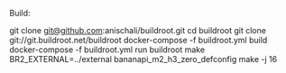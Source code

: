 Build:

git clone git@github.com:anischali/buildroot.git
cd buildroot
git clone git://git.buildroot.net/buildroot
docker-compose -f buildroot.yml build
docker-compose -f buildroot.yml run buildroot
make BR2_EXTERNAL=../external bananapi_m2_h3_zero_defconfig
make -j 16